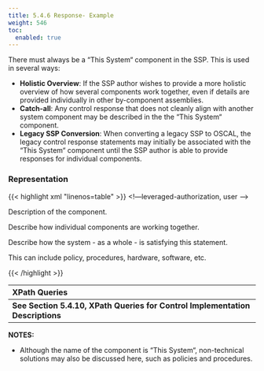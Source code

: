 ```yaml
---
title: 5.4.6 Response- Example
weight: 546
toc:
  enabled: true
---
```



There must always be a “This System“ component in the SSP. This is used in several ways: 
- **Holistic Overview**: If the SSP author wishes to provide a more holistic overview of how several components work together, even if details are provided individually in other by-component assemblies.
- **Catch-all**: Any control response that does not cleanly align with another system component may be described in the the “This System“ component. 
- **Legacy SSP Conversion**: When converting a legacy SSP to OSCAL, the legacy control response statements may initially be associated with the “This System“ component until the SSP author is able to provide responses for individual components.


### **Representation**

{{< highlight xml "linenos=table" >}}
<system-implementation>
      <!—leveraged-authorization, user -->
      <component uuid="uuid-value" type="this-system">
         <title>This System</title>
         <description>
            <p>Description of the component.</p>
         </description>
         <status state="operational"/>
      </component>
   </system-implementation>
   <control-implementation>
      <!-- cut -->
      <implemented-requirement uuid="uuid-value" control-id="ac-2">
         <statement uuid="uuid-value" statement-id="ac-2_smt.a">
            <by-component uuid="uuid-value" component-uuid="uuid-of-this-system-component">
               <description>
                  <p>Describe how individual components are working together.</p>
                  <p>Describe how the system - as a whole - is satisfying this statement.</p>
                  <p>This can include policy, procedures, hardware, software, etc.</p>
               </description>
            </by-component>
         </statement>
         <!-- repeat statement assembly for statement part (b, c, etc.) as needed. -->
   </control-implementation>
   <!-- back-matter -->
{{< /highlight >}}

|**XPath Queries**|
| :- |
|**See Section 5.4.10, XPath Queries for Control Implementation Descriptions**|

**NOTES:**

- Although the name of the component is “This System“, non-technical solutions may also be discussed here, such as policies and procedures.